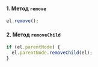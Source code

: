 #### 1\. Метод `remove`

```js
el.remove();
```

#### 2\. Метод `removeChild`

```js
if (el.parentNode) {
  el.parentNode.removeChild(el);
}
```
